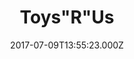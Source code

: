 ---
date: 2017-07-09T13:55:23.000Z
title: Toys"R"Us
latitude: 52.037617388143794
longitude: 1.0994521007584241
url: http://www.toysrus.co.uk
category: checkin
---